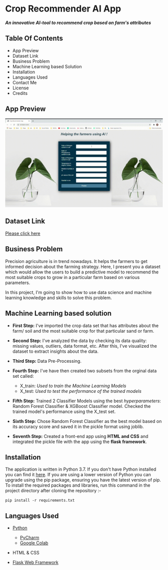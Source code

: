 # Crop Recommender AI App

***An innovative AI-tool to recommend crop based on farm's attributes***

## Table Of Contents
* App Preview
* Dataset Link
* Business Problem
* Machine Learning based Solution
* Installation
* Languages Used
* Contact Me
* License
* Credits

## App Preview
![Cick Here](https://github.com/drdataSpp/ML-App3-Crop-Determining-AI-App/blob/master/Crop%20Recommender%20App.gif)

## Dataset Link
[Please click here](https://www.kaggle.com/atharvaingle/crop-recommendation-dataset)

## Business Problem
Precision agriculture is in trend nowadays. It helps the farmers to get informed decision about the farming strategy. Here, I present you a dataset which would allow the users to build a predictive model to recommend the most suitable crops to grow in a particular farm based on various parameters.

In this project, I'm going to show how to use data science and machine learning knowledge and skills to solve this problem.

## Machine Learning based solution
* **First Step:** I've imported the crop data set that has attributes about the farm/ soil and the most suitable crop for that particular sand or farm.
* **Second Step:** I've analyzed the data by checking its data quality: missing values, outliers, data format, etc. After this, I've visualized the dataset to extract insights about the data.
* **Third Step:** Data Pre-Processing.
* **Fourth Step:** I've have then created two subsets from the orginal data set called:
  * X_train: *Used to train the Machine Learning Models*
  * X_test: *Used to test the performance of the trained models*
  
 * **Fifth Step:** Trained 2 Classifier Models using the best *hyperparameters*: Random Forest Classifier & XGBoost Classifier model. Checked the trained model's performance using the X_test set.
 
 * **Sixth Step:** Chose Random Forest Classifier as the best model based on its accuracy score and saved it in the pickle format using joblib.
 
 * **Seventh Step:** Created a front-end app using **HTML and CSS** and integrated the pickle file with the app using the **flask framework**.
 
## Installation
The application is written in Python 3.7. If you don't have Python installed you can find it [here](https://www.python.org/). If you are using a lower version of Python you can upgrade using the pip package, ensuring you have the latest version of pip. To install the required packages and libraries, run this command in the project directory after cloning the repository :-

```
pip install -r requirements.txt
```
## Languages Used
* [Python](https://www.python.org/)
  * [PyCharm](https://www.jetbrains.com/pycharm/)
  * [Google Colab](https://colab.research.google.com/notebooks/intro.ipynb)
  
* HTML & CSS 

* [Flask Web Framework](https://flask.palletsprojects.com/en/1.1.x/)

